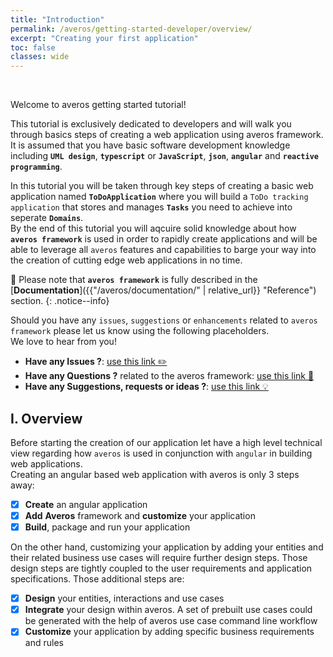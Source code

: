```yaml
---
title: "Introduction"
permalink: /averos/getting-started-developer/overview/
excerpt: "Creating your first application"
toc: false
classes: wide
---
```

<br/>

Welcome to averos getting started tutorial! <br/>

This tutorial is exclusively dedicated to developers and will walk you through basics steps of creating a web application using averos framework. <br/>
It is assumed that you have basic software development knowledge including **`UML design`**, **`typescript`** or **`JavaScript`**, **`json`**, **`angular`** and **`reactive programming`**. <br/>

In this tutorial you will be taken through key steps of creating a basic web application named **`ToDoApplication`** where you will build a `ToDo tracking application` that stores and manages **`Tasks`** you need to achieve into seperate **`Domains`**. <br/>
By the end of this tutorial you will aqcuire solid knowledge about how **`averos framework`** is used in order to rapidly create applications and will be able to leverage all `averos` features and capabilities to barge your way into the creation of cutting edge web applications in no time. <br/>

🚩 Please note that **`averos framework`** is fully described in the  [**Documentation**]({{"/averos/documentation/" | relative_url}} "Reference") section.
{: .notice--info}

Should you have any `issues`, `suggestions` or `enhancements` related to `averos framework` please let us know using the following placeholders. <br/>
We love to hear from you!

- **Have any Issues ?**: [use this link ✏️](https://github.com/averos-io/averos-io-starter/issues "averos-io-starter github issues placeholder")  
- **Have any Questions ?** related to the averos framework: [use this link 🙋](https://github.com/averos-io/averos-io-starter/discussions/5 "Questions")
- **Have any Suggestions, requests or ideas ?**: [use this link 💡](https://github.com/averos-io/averos-io-starter/discussions/7 "Suggestions, Requests, New Ideas")


## **I. Overview**

Before starting the creation of our application let have a high level technical view regarding how `averos` is used in conjunction with `angular` in building web applications. <br/> 
Creating an angular based web application with averos is only 3 steps away:

- [x] **Create** an angular application
- [x] **Add** **Averos** framework and **customize** your application
- [x] **Build**, package and run your application

On the other hand, customizing your application by adding your entities and their related business use cases will require further design steps. Those design steps are tightly coupled to the user requirements and application specifications. Those additional steps are:
- [x] **Design** your entities, interactions and use cases
- [x] **Integrate** your design within averos. A set of prebuilt use cases could be generated with the help of averos use case command line workflow
- [x] **Customize** your application by adding specific business requirements and rules 

<br/>
